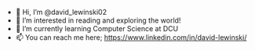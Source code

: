 - 👋 Hi, I’m @david_lewinski02
- 👀 I’m interested in reading and exploring the world!
- 📖 I’m currently learning Computer Science at DCU
- 📫 You can reach me here; https://www.linkedin.com/in/david-lewinski/

<!---
DavidLewinski/DavidLewinski is a ✨ special ✨ repository because its `README.md` (this file) appears on your GitHub profile.
You can click the Preview link to take a look at your changes.
--->
